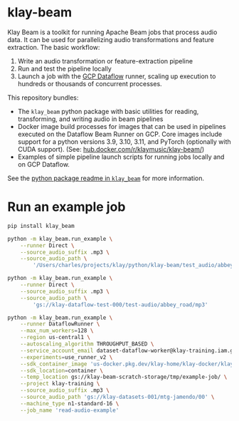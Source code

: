 # klay-beam

Klay Beam is a toolkit for running Apache Beam jobs that process audio data. It
can be used for parallelizing audio transformations and feature extraction. The
basic workflow:

1. Write an audio transformation or feature-extraction pipeline
1. Run and test the pipeline locally
1. Launch a job with the [GCP Dataflow](https://cloud.google.com/dataflow)
   runner, scaling up execution to hundreds or thousands of concurrent
   processes.

This repository bundles:

- The `klay_beam` python package with basic utilities for reading, transforming,
  and writing audio in beam pipelines
- Docker image build processes for images that can be used in pipelines executed
  on the Dataflow Beam Runner on GCP. Core images include support for a python
  versions 3.9, 3.10, 3.11, and PyTorch (optionally with CUDA support). (See:
  [hub.docker.com/r/klaymusic/klay-beam/](https://hub.docker.com/r/klaymusic/klay-beam/tags))
- Examples of simple pipeline launch scripts for running jobs locally and on GCP
  Dataflow.

See the [python package readme in `klay_beam`](./klay_beam/README.md) for more
information.

# Run an example job

```bash
pip install klay_beam

python -m klay_beam.run_example \
    --runner Direct \
    --source_audio_suffix .mp3 \
    --source_audio_path \
        '/Users/charles/projects/klay/python/klay-beam/test_audio/abbey_road/mp3/'

python -m klay_beam.run_example \
    --runner Direct \
    --source_audio_suffix .mp3 \
    --source_audio_path \
        'gs://klay-dataflow-test-000/test-audio/abbey_road/mp3'

python -m klay_beam.run_example \
    --runner DataflowRunner \
    --max_num_workers=128 \
    --region us-central1 \
    --autoscaling_algorithm THROUGHPUT_BASED \
    --service_account_email dataset-dataflow-worker@klay-training.iam.gserviceaccount.com \
    --experiments=use_runner_v2 \
    --sdk_container_image 'us-docker.pkg.dev/klay-home/klay-docker/klay-beam:0.11.0-docker-py3.9-beam2.51-torch2.0' \
    --sdk_location=container \
    --temp_location gs://klay-beam-scratch-storage/tmp/example-job/ \
    --project klay-training \
    --source_audio_suffix .mp3 \
    --source_audio_path 'gs://klay-datasets-001/mtg-jamendo/00' \
    --machine_type n1-standard-16 \
    --job_name 'read-audio-example'
```